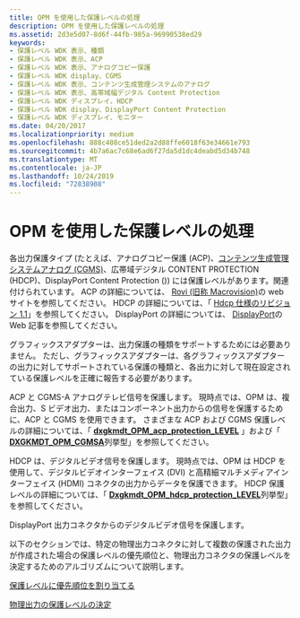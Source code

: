 ```yaml
---
title: OPM を使用した保護レベルの処理
description: OPM を使用した保護レベルの処理
ms.assetid: 2d3e5d07-8d6f-44fb-985a-96990538ed29
keywords:
- 保護レベル WDK 表示、種類
- 保護レベル WDK 表示、ACP
- 保護レベル WDK 表示、アナログコピー保護
- 保護レベル WDK display、CGMS
- 保護レベル WDK 表示、コンテンツ生成管理システムのアナログ
- 保護レベル WDK 表示、高帯域幅デジタル Content Protection
- 保護レベル WDK ディスプレイ、HDCP
- 保護レベル WDK display、DisplayPort Content Protection
- 保護レベル WDK ディスプレイ、モニター
ms.date: 04/20/2017
ms.localizationpriority: medium
ms.openlocfilehash: 888c408ce51ded2a2d88ffe6018f63e34661e793
ms.sourcegitcommit: 4b7a6ac7c68e6ad6f27da5d1dc4deabd5d34b748
ms.translationtype: MT
ms.contentlocale: ja-JP
ms.lasthandoff: 10/24/2019
ms.locfileid: "72838908"
---
```

# <a name="handling-protection-levels-with-opm"></a>OPM を使用した保護レベルの処理


各出力保護タイプ (たとえば、アナログコピー保護 (ACP)、[コンテンツ生成管理システムアナログ (CGMS)](cgms-a-standards.md)、広帯域デジタル CONTENT PROTECTION (HDCP)、DisplayPort Content Protection ()) には保護レベルがあります。関連付けられています。 ACP の詳細については、 [Rovi (旧称 Macrovision)](https://go.microsoft.com/fwlink/p/?linkid=71273)の web サイトを参照してください。 HDCP の詳細については、「 [Hdcp 仕様のリビジョン 1.1](https://go.microsoft.com/fwlink/p/?linkid=38728)」を参照してください。 DisplayPort の詳細については、 [DisplayPort](https://go.microsoft.com/fwlink/p/?linkid=71382)の Web 記事を参照してください。

グラフィックスアダプターは、出力保護の種類をサポートするためには必要ありません。 ただし、グラフィックスアダプターは、各グラフィックスアダプターの出力に対してサポートされている保護の種類と、各出力に対して現在設定されている保護レベルを正確に報告する必要があります。

ACP と CGMS-A アナログテレビ信号を保護します。 現時点では、OPM は、複合出力、S ビデオ出力、またはコンポーネント出力からの信号を保護するために、ACP と CGMS を使用できます。 さまざまな ACP および CGMS 保護レベルの詳細については、「 [**dxgkmdt\_OPM\_acp\_protection\_LEVEL**](https://docs.microsoft.com/windows-hardware/drivers/ddi/d3dkmdt/ne-d3dkmdt-_dxgkmdt_opm_acp_protection_level) 」および「 [**DXGKMDT\_OPM\_CGMSA**](https://docs.microsoft.com/windows-hardware/drivers/ddi/d3dkmdt/ne-d3dkmdt-_dxgkmdt_opm_cgmsa)列挙型」を参照してください。

HDCP は、デジタルビデオ信号を保護します。 現時点では、OPM は HDCP を使用して、デジタルビデオインターフェイス (DVI) と高精細マルチメディアインターフェイス (HDMI) コネクタの出力からデータを保護できます。 HDCP 保護レベルの詳細については、「 [**Dxgkmdt\_OPM\_hdcp\_protection\_LEVEL**](https://docs.microsoft.com/windows-hardware/drivers/ddi/d3dkmdt/ne-d3dkmdt-_dxgkmdt_opm_hdcp_protection_level)列挙型」を参照してください。

DisplayPort 出力コネクタからのデジタルビデオ信号を保護します。

以下のセクションでは、特定の物理出力コネクタに対して複数の保護された出力が作成された場合の保護レベルの優先順位と、物理出力コネクタの保護レベルを決定するためのアルゴリズムについて説明します。

[保護レベルに優先順位を割り当てる](assigning-precedence-to-protection-levels.md)

[物理出力の保護レベルの決定](determining-the-protection-level-for-a-physical-output.md)

 

 





